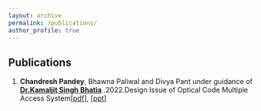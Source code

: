 ```yaml
---
layout: archive
permalink: /publications/
author_profile: true
---
```


<h2>  Publications </h2>

1. **Chandresh Pandey**, Bhawna Paliwal and Divya Pant under guidance of [**Dr.Kamaljit Singh Bhatia**]((<https://www.linkedin.com/in/dr-kamaljit-singh-bhatia-19693049/?originalSubdomain=in>)) .2022.Design 
Issue of Optical Code Multiple Access System[[pdf](http://karm-patel.github.io/files/Samachar.pdf)],  [[ppt](https://docs.google.com/presentation/d/1fdnvo6HjNRjd9FUc7xrhdFo0ZUZGf5bLI7NPYct5sqg/edit?usp=sharing)]
